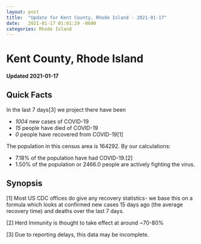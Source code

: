 ```yaml
---
layout: post
title:  "Update for Kent County, Rhode Island - 2021-01-17"
date:   2021-01-17 01:01:29 -0600
categories: Rhode Island
---
```


# Kent County, Rhode Island
#### Updated 2021-01-17

## Quick Facts

In the last 7 days[3] we project there have been
- *1004* new cases of COVID-19
- *15* people have died of COVID-19
- *0* people have recovered from COVID-19[1]

The population in this census area is 164292. By our calculations:
- 7.18% of the population have had COVID-19.[2]
- 1.50% of the population or 2466.0 people are actively fighting the virus.

## Synopsis




[1] Most US CDC offices do give any recovery statistics- we base this on a formula which looks at confirmed new cases
15 days ago (the average recovery time) and deaths over the last 7 days.

[2] Herd Immunity is thought to take effect at around ~70-80%

[3] Due to reporting delays, this data may be incomplete.
 
    